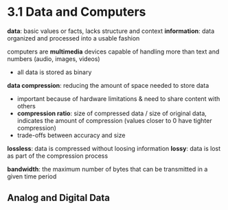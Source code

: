 # 3.1 Data and Computers
**data**: basic values or facts, lacks structure and context
**information**: data organized and processed into a usable fashion

computers are **multimedia** devices capable of handling more than text and numbers (audio, images, videos)
- all data is stored as binary

**data compression**: reducing the amount of space needed to store data
- important because of hardware limitations & need to share content with others
- **compression ratio**: size of compressed data / size of original data, indicates the amount of compression (values closer to 0 have tighter compression)
- trade-offs between accuracy and size

**lossless**: data is compressed without loosing information
**lossy**: data is lost as part of the compression process

**bandwidth**: the maximum number of bytes that can be transmitted in a given time period

## Analog and Digital Data
